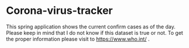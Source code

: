 # Corona-virus-tracker

This spring application shows the current confirm cases as of the day. Please keep in mind that I do not know if this dataset is true or not. To get the proper information please visit to https://www.who.int/ .
